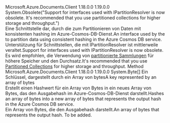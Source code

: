 <Type Name="IHashGenerator" FullName="Microsoft.Azure.Documents.Partitioning.IHashGenerator">
  <TypeSignature Language="C#" Value="public interface IHashGenerator" />
  <TypeSignature Language="ILAsm" Value=".class public interface auto ansi abstract IHashGenerator" />
  <TypeSignature Language="DocId" Value="T:Microsoft.Azure.Documents.Partitioning.IHashGenerator" />
  <TypeSignature Language="VB.NET" Value="Public Interface IHashGenerator" />
  <TypeSignature Language="F#" Value="type IHashGenerator = interface" />
  <AssemblyInfo>
    <AssemblyName>Microsoft.Azure.Documents.Client</AssemblyName>
    <AssemblyVersion>1.18.0.0</AssemblyVersion>
    <AssemblyVersion>1.19.0.0</AssemblyVersion>
  </AssemblyInfo>
  <Interfaces />
  <Attributes>
    <Attribute>
      <AttributeName>System.Obsolete("Support for interfaces used with IPartitionResolver is now obsolete. It's recommended that you use partitioned collections for higher storage and throughput.")</AttributeName>
    </Attribute>
  </Attributes>
  <Docs>
    <summary>
            <span data-ttu-id="18039-101">Eine Schnittstelle dar, durch die <see cref="T:Microsoft.Azure.Documents.Partitioning.HashPartitionResolver" /> zum Partitionieren von Daten mit konsistenten hashing im Azure-Cosmos-DB-Dienst.</span><span class="sxs-lookup"><span data-stu-id="18039-101">An interface used by the <see cref="T:Microsoft.Azure.Documents.Partitioning.HashPartitionResolver" /> to partition data using consistent hashing in the Azure Cosmos DB service.</span></span>
            </summary>
    <remarks>
      <para>
            <span data-ttu-id="18039-102">Unterstützung für Schnittstellen, die mit IPartitionResolver ist mittlerweile veraltet.</span><span class="sxs-lookup"><span data-stu-id="18039-102">Support for interfaces used with IPartitionResolver is now obsolete.</span></span> <span data-ttu-id="18039-103">Es wird empfohlen, die Verwendung von <a href="https://azure.microsoft.com/documentation/articles/documentdb-partition-data">partitionierte Sammlungen</a> für höhere Speicher und den Durchsatz.</span><span class="sxs-lookup"><span data-stu-id="18039-103">It's recommended that you use <a href="https://azure.microsoft.com/documentation/articles/documentdb-partition-data">Partitioned Collections</a> for higher storage and throughput.</span></span>
            </para>
    </remarks>
    <altmember cref="T:Microsoft.Azure.Documents.Partitioning.HashPartitionResolver" />
  </Docs>
  <Members>
    <Member MemberName="ComputeHash">
      <MemberSignature Language="C#" Value="public byte[] ComputeHash (byte[] key);" />
      <MemberSignature Language="ILAsm" Value=".method public hidebysig newslot virtual instance unsigned int8[] ComputeHash(unsigned int8[] key) cil managed" />
      <MemberSignature Language="DocId" Value="M:Microsoft.Azure.Documents.Partitioning.IHashGenerator.ComputeHash(System.Byte[])" />
      <MemberSignature Language="VB.NET" Value="Public Function ComputeHash (key As Byte()) As Byte()" />
      <MemberSignature Language="F#" Value="abstract member ComputeHash : byte[] -&gt; byte[]" Usage="iHashGenerator.ComputeHash key" />
      <MemberType>Method</MemberType>
      <AssemblyInfo>
        <AssemblyName>Microsoft.Azure.Documents.Client</AssemblyName>
        <AssemblyVersion>1.18.0.0</AssemblyVersion>
        <AssemblyVersion>1.19.0.0</AssemblyVersion>
      </AssemblyInfo>
      <ReturnValue>
        <ReturnType>System.Byte[]</ReturnType>
      </ReturnValue>
      <Parameters>
        <Parameter Name="key" Type="System.Byte[]" />
      </Parameters>
      <Docs>
        <param name="key"><span data-ttu-id="18039-104">Ein Schlüssel, dargestellt durch ein Array von bytes</span><span class="sxs-lookup"><span data-stu-id="18039-104">A key represented by an array of bytes</span></span></param>
        <summary>
            <span data-ttu-id="18039-105">Erstellt einen Hashwert für ein Array von Bytes in ein neues Array von Bytes, das den Ausgabehash im Azure-Cosmos-DB-Dienst darstellt.</span><span class="sxs-lookup"><span data-stu-id="18039-105">Hashes an array of bytes into a new array of bytes that represents the output hash in the Azure Cosmos DB service.</span></span>
            </summary>
        <returns><span data-ttu-id="18039-106">Ein Array von Bytes, die den Ausgabehash darstellt.</span><span class="sxs-lookup"><span data-stu-id="18039-106">An array of bytes that represents the output hash.</span></span></returns>
        <remarks>To be added.</remarks>
      </Docs>
    </Member>
  </Members>
</Type>